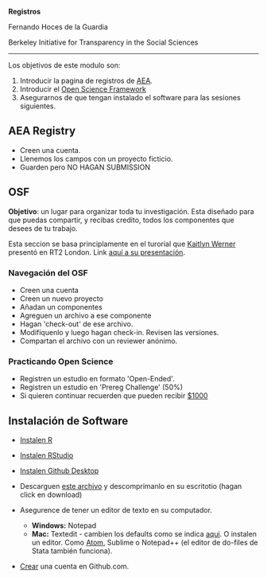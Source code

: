 **Registros**

Fernando Hoces de la Guardia

Berkeley Initiative for Transparency in the Social Sciences

----------

Los objetivos de este modulo son:  
 1. Introducir la pagina de registros de [AEA](https://www.socialscienceregistry.org).   
 2. Introducir el [Open Science Framework](osf.io)
 3. Asegurarnos de que tengan instalado el software para las sesiones siguientes.

## AEA Registry

* Creen una cuenta.   
* Llenemos los campos con un proyecto ficticio.
* Guarden pero NO HAGAN SUBMISSION

## OSF

**Objetivo**: un lugar para organizar toda tu investigación. Esta diseñado para que puedas compartir, y recibas credito, todos los componentes que desees de tu trabajo.  

Esta seccion se basa principlamente en el turorial que  [Kaitlyn Werner](https://osf.io/ftk25/) presentó en RT2 London. Link [aquí a su presentación](https://osf.io/qpgrn/).


### Navegación del OSF  
* Creen una cuenta  
* Creen un nuevo proyecto
* Añadan un componentes
* Agreguen un archivo a ese componente
* Hagan 'check-out' de ese archivo.
* Modifíquenlo y luego hagan check-in. Revisen las versiones.
* Compartan el archivo con un reviewer anónimo.

### Practicando Open Science  
* Registren un estudio en formato 'Open-Ended'.
* Registren un estudio en 'Prereg Challenge' (50%)
* Si quieren continuar recuerden que pueden recibir [$1000](https://cos.io/prereg/)


## Instalación de Software

 * [Instalen R](https://cloud.r-project.org)
 * [Instalen RStudio](https://www.rstudio.com/products/rstudio/download/#download)
 * [Instalen Github Desktop](https://desktop.github.com)
 * Descarguen [este archivo](https://github.com/fhoces/BITSS_ULS_BOLIVIA_2017/blob/master/3-Rmarkdown/3-Rmarkdown.zip) y descomprimanlo en su escritotio (hagan click en download)
 * Asegurence de tener un editor de texto en su computador.

   * **Windows:** Notepad
   * **Mac:** Textedit -  cambien los defaults como se indica [aqui](http://www.iphonehacks.com/2017/06/plain-text-mode-textedit-mac.html). O instalen un editor.
 Como [Atom](http://atom.io), Sublime o Notepad++ (el editor de do-files de Stata también funciona).


 * [Crear](https://github.com/join?source=header-home) una cuenta en Github.com.
